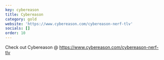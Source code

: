 ```yaml
---
key: cybereason
title: Cybereason
category: gold
website: 'https://www.cybereason.com/cybereason-nerf-tlv'
socials: []
order: 10
---
```


Check out Cybereason @ https://www.cybereason.com/cybereason-nerf-tlv

